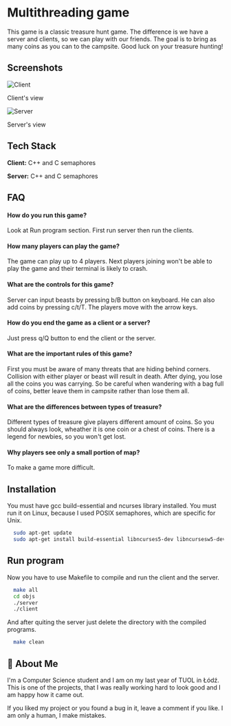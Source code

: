
# Multithreading game

This game is a classic treasure hunt game. The difference is we have a server and clients, so we can play with our friends. The goal is to bring as many coins as you can to the campsite. Good luck on your treasure hunting!
## Screenshots

![Client](https://github.com/Wojberni/multithreading-game/blob/feature/cgame/client.png?raw=true)

Client's view

![Server](https://github.com/Wojberni/multithreading-game/blob/feature/cgame/server.png?raw=true)

Server's view
## Tech Stack

**Client:** C++ and C semaphores

**Server:** C++ and C semaphores


## FAQ

#### How do you run this game?

Look at Run program section. First run server then run the clients.

#### How many players can play the game?

The game can play up to 4 players. Next players joining won't be able to play the game and their terminal is likely to crash.

#### What are the controls for this game?

Server can input beasts by pressing b/B button on keyboard. He can also add coins by pressing c/t/T. The players move with the arrow keys.

#### How do you end the game as a client or a server?

Just press q/Q button to end the client or the server.

#### What are the important rules of this game?

First you must be aware of many threats that are hiding behind corners. Collision with either player or beast will result in death. After dying, you lose all the coins you was carrying. So be careful when wandering with a bag full of coins, better leave them in campsite rather than lose them all.

#### What are the differences between types of treasure? 

Different types of treasure give players different amount of coins. So you should always look, wheather it is one coin or a chest of coins. There is a legend for newbies, so you won't get lost.

#### Why players see only a small portion of map?

To make a game more difficult.


## Installation

You must have gcc build-essential and ncurses library installed. You must run it on Linux, because I used POSIX semaphores, which are specific for Unix.

```bash
  sudo apt-get update
  sudo apt-get install build-essential libncurses5-dev libncursesw5-dev
```

## Run program

Now you have to use Makefile to compile and run the client and the server. 

```bash
  make all
  cd objs
  ./server 
  ./client
```

And after quiting the server just delete the directory with the compiled programs.

```bash
  make clean
```


## 🚀 About Me
I'm a Computer Science student and I am on my last year of TUOL in Łódź. This is one of the projects, that I was really working hard to look good and I am happy how it came out.

If you liked my project or you found a bug in it, leave a comment if you like. I am only a human, I make mistakes.

